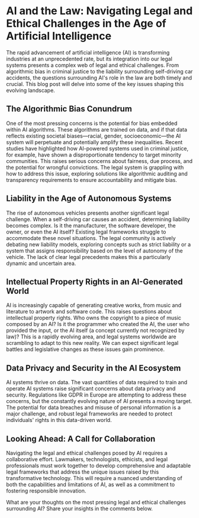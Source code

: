 # AI and the Law: Navigating Legal and Ethical Challenges in the Age of Artificial Intelligence

The rapid advancement of artificial intelligence (AI) is transforming industries at an unprecedented rate, but its integration into our legal systems presents a complex web of legal and ethical challenges.  From algorithmic bias in criminal justice to the liability surrounding self-driving car accidents, the questions surrounding AI's role in the law are both timely and crucial. This blog post will delve into some of the key issues shaping this evolving landscape.

## The Algorithmic Bias Conundrum

One of the most pressing concerns is the potential for bias embedded within AI algorithms.  These algorithms are trained on data, and if that data reflects existing societal biases—racial, gender, socioeconomic—the AI system will perpetuate and potentially amplify these inequalities.  Recent studies have highlighted how AI-powered systems used in criminal justice, for example, have shown a disproportionate tendency to target minority communities.  This raises serious concerns about fairness, due process, and the potential for wrongful convictions.  The legal system is grappling with how to address this issue, exploring solutions like algorithmic auditing and transparency requirements to ensure accountability and mitigate bias.

## Liability in the Age of Autonomous Systems

The rise of autonomous vehicles presents another significant legal challenge.  When a self-driving car causes an accident, determining liability becomes complex.  Is it the manufacturer, the software developer, the owner, or even the AI itself?  Existing legal frameworks struggle to accommodate these novel situations.  The legal community is actively debating new liability models, exploring concepts such as strict liability or a system that assigns responsibility based on the level of autonomy of the vehicle. The lack of clear legal precedents makes this a particularly dynamic and uncertain area.

## Intellectual Property Rights in an AI-Generated World

AI is increasingly capable of generating creative works, from music and literature to artwork and software code. This raises questions about intellectual property rights.  Who owns the copyright to a piece of music composed by an AI?  Is it the programmer who created the AI, the user who provided the input, or the AI itself (a concept currently not recognized by law)?  This is a rapidly evolving area, and legal systems worldwide are scrambling to adapt to this new reality.  We can expect significant legal battles and legislative changes as these issues gain prominence.

## Data Privacy and Security in the AI Ecosystem

AI systems thrive on data.  The vast quantities of data required to train and operate AI systems raise significant concerns about data privacy and security.  Regulations like GDPR in Europe are attempting to address these concerns, but the constantly evolving nature of AI presents a moving target.  The potential for data breaches and misuse of personal information is a major challenge, and robust legal frameworks are needed to protect individuals' rights in this data-driven world.

## Looking Ahead:  A Call for Collaboration

Navigating the legal and ethical challenges posed by AI requires a collaborative effort.  Lawmakers, technologists, ethicists, and legal professionals must work together to develop comprehensive and adaptable legal frameworks that address the unique issues raised by this transformative technology.  This will require a nuanced understanding of both the capabilities and limitations of AI, as well as a commitment to fostering responsible innovation.

What are your thoughts on the most pressing legal and ethical challenges surrounding AI? Share your insights in the comments below.
